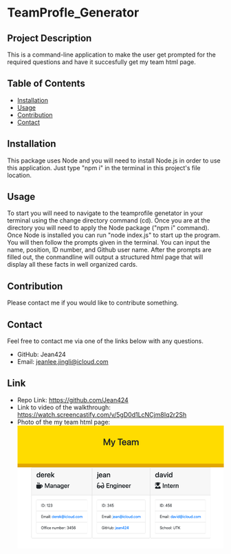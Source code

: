 # TeamProfle_Generator

## Project Description
This is a command-line application to make the user get prompted for the required questions and have it succesfully get my team html page. 

## Table of Contents
- [Installation](#installation)
- [Usage](#usage)
- [Contribution](#contribution)
- [Contact](#contact)

## Installation
This package uses Node and you will need to install Node.js in order to use this application. Just type "npm i" in the terminal in this project's file location.
      
## Usage
To start you will need to navigate to the teamprofile genetator in your terminal using the change directory command (cd). Once you are at the directory you will need to apply the Node package ("npm i" command). Once Node is installed you can run "node index.js" to start up the program. You will then follow the prompts given in the terminal. You can input the name, position, ID number, and Github user name. After the prompts are filled out, the conmandline will output a structured html page that will display all these facts in well organized cards.
      
## Contribution
Please contact me if you would like to contribute something.

## Contact
Feel free to contact me via one of the links below with any questions.
- GitHub: Jean424
- Email: jeanlee.jingli@icloud.com

## Link
- Repo Link: https://github.com/Jean424
- Link to video of the walkthrough: https://watch.screencastify.com/v/5gD0d1LcNCjm8Iq2r2Sh
- Photo of the my team html page:
![Screenshot of readme generater](./Develop/Assets/images/ScreenShot_MyTeam.png)


